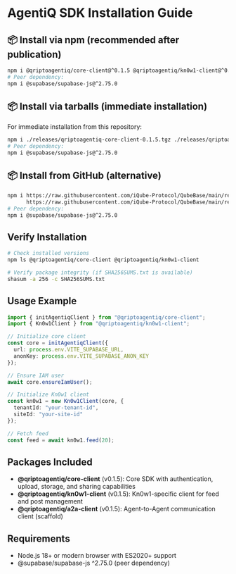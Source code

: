 # AgentiQ SDK Installation Guide

## 📦 Install via npm (recommended after publication)

```bash
npm i @qriptoagentiq/core-client@^0.1.5 @qriptoagentiq/kn0w1-client@^0.1.5
# Peer dependency:
npm i @supabase/supabase-js@^2.75.0
```

## 📦 Install via tarballs (immediate installation)

For immediate installation from this repository:

```bash
npm i ./releases/qriptoagentiq-core-client-0.1.5.tgz ./releases/qriptoagentiq-kn0w1-client-0.1.5.tgz
# Peer dependency:
npm i @supabase/supabase-js@^2.75.0
```

## 📦 Install from GitHub (alternative)

```bash
npm i https://raw.githubusercontent.com/iQube-Protocol/QubeBase/main/releases/qriptoagentiq-core-client-0.1.5.tgz \
      https://raw.githubusercontent.com/iQube-Protocol/QubeBase/main/releases/qriptoagentiq-kn0w1-client-0.1.5.tgz
# Peer dependency:
npm i @supabase/supabase-js@^2.75.0
```

## Verify Installation

```bash
# Check installed versions
npm ls @qriptoagentiq/core-client @qriptoagentiq/kn0w1-client

# Verify package integrity (if SHA256SUMS.txt is available)
shasum -a 256 -c SHA256SUMS.txt
```

## Usage Example

```typescript
import { initAgentiqClient } from "@qriptoagentiq/core-client";
import { Kn0w1Client } from "@qriptoagentiq/kn0w1-client";

// Initialize core client
const core = initAgentiqClient({
  url: process.env.VITE_SUPABASE_URL,
  anonKey: process.env.VITE_SUPABASE_ANON_KEY
});

// Ensure IAM user
await core.ensureIamUser();

// Initialize Kn0w1 client
const kn0w1 = new Kn0w1Client(core, {
  tenantId: "your-tenant-id",
  siteId: "your-site-id"
});

// Fetch feed
const feed = await kn0w1.feed(20);
```

## Packages Included

- **@qriptoagentiq/core-client** (v0.1.5): Core SDK with authentication, upload, storage, and sharing capabilities
- **@qriptoagentiq/kn0w1-client** (v0.1.5): Kn0w1-specific client for feed and post management
- **@qriptoagentiq/a2a-client** (v0.1.5): Agent-to-Agent communication client (scaffold)

## Requirements

- Node.js 18+ or modern browser with ES2020+ support
- @supabase/supabase-js ^2.75.0 (peer dependency)
